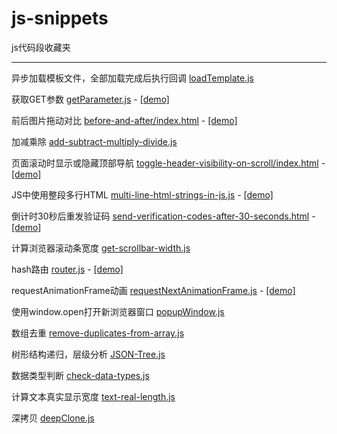 # js-snippets
js代码段收藏夹

***

异步加载模板文件，全部加载完成后执行回调 [loadTemplate.js](https://github.com/YopheeHsin/js-snippets/blob/master/loadTemplate.js)

获取GET参数 [getParameter.js](https://github.com/YopheeHsin/js-snippets/blob/master/getParameter.js) - [[demo]](http://yopheehsin.github.io/demo/js-snippets/getParameter.html?id=1&name=Steve%20Jobs)

前后图片拖动对比 [before-and-after/index.html](https://github.com/YopheeHsin/js-snippets/blob/master/before-and-after/index.html) - [[demo]](http://yopheehsin.github.io/demo/js-snippets/before-and-after/index.html)

加减乘除 [add-subtract-multiply-divide.js](https://github.com/YopheeHsin/js-snippets/blob/master/add-subtract-multiply-divide.js)

页面滚动时显示或隐藏顶部导航 [toggle-header-visibility-on-scroll/index.html](https://github.com/YopheeHsin/js-snippets/blob/master/toggle-header-visibility-on-scroll/index.html) - [[demo]](http://yopheehsin.github.io/demo/js-snippets/toggle-header-visibility-on-scroll/index.html)

JS中使用整段多行HTML [multi-line-html-strings-in-js.js](https://github.com/YopheeHsin/js-snippets/blob/master/multi-line-html-strings-in-js.js) - [[demo]](http://yopheehsin.github.io/demo/js-snippets/multi-line-html-strings-in-js.html)

倒计时30秒后重发验证码 [send-verification-codes-after-30-seconds.html](https://github.com/YopheeHsin/js-snippets/blob/master/send-verification-codes-after-30-seconds.html) - [[demo]](http://htmlpreview.github.io/?https://github.com/YopheeHsin/js-snippets/blob/master/send-verification-codes-after-30-seconds.html)

计算浏览器滚动条宽度 [get-scrollbar-width.js](https://github.com/YopheeHsin/js-snippets/blob/master/get-scrollbar-width.js)

hash路由 [router.js](https://github.com/YopheeHsin/js-snippets/blob/master/router/router.js) - [[demo]](http://yopheehsin.github.io/demo/js-snippets/router/#!index)

requestAnimationFrame动画 [requestNextAnimationFrame.js](https://github.com/YopheeHsin/js-snippets/blob/master/requestAnimationFrame/requestNextAnimationFrame.js) - [[demo]](http://yopheehsin.github.io/demo/js-snippets/requestAnimationFrame/index.html)

使用window.open打开新浏览器窗口 [popupWindow.js](https://github.com/YopheeHsin/js-snippets/blob/master/popupWindow.js)

数组去重 [remove-duplicates-from-array.js](https://github.com/YopheeHsin/js-snippets/blob/master/remove-duplicates-from-array.js)

树形结构递归，层级分析 [JSON-Tree.js](https://github.com/YopheeHsin/js-snippets/blob/master/JSON-Tree.js)

数据类型判断 [check-data-types.js](https://github.com/YopheeHsin/js-snippets/blob/master/check-data-types.js)

计算文本真实显示宽度 [text-real-length.js](https://github.com/YopheeHsin/js-snippets/blob/master/text-real-length.js)

深拷贝 [deepClone.js](https://github.com/YopheeHsin/js-snippets/blob/master/deepClone.js)
